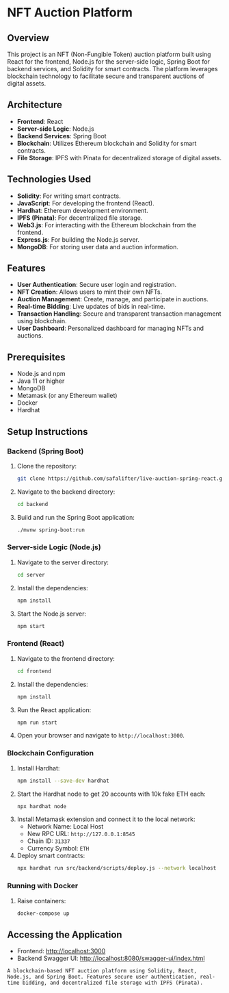 
# NFT Auction Platform

## Overview
This project is an NFT (Non-Fungible Token) auction platform built using React for the frontend, Node.js for the server-side logic, Spring Boot for backend services, and Solidity for smart contracts. The platform leverages blockchain technology to facilitate secure and transparent auctions of digital assets.

## Architecture
- **Frontend**: React
- **Server-side Logic**: Node.js
- **Backend Services**: Spring Boot
- **Blockchain**: Utilizes Ethereum blockchain and Solidity for smart contracts.
- **File Storage**: IPFS with Pinata for decentralized storage of digital assets.

## Technologies Used
- **Solidity**: For writing smart contracts.
- **JavaScript**: For developing the frontend (React).
- **Hardhat**: Ethereum development environment.
- **IPFS (Pinata)**: For decentralized file storage.
- **Web3.js**: For interacting with the Ethereum blockchain from the frontend.
- **Express.js**: For building the Node.js server.
- **MongoDB**: For storing user data and auction information.

## Features
- **User Authentication**: Secure user login and registration.
- **NFT Creation**: Allows users to mint their own NFTs.
- **Auction Management**: Create, manage, and participate in auctions.
- **Real-time Bidding**: Live updates of bids in real-time.
- **Transaction Handling**: Secure and transparent transaction management using blockchain.
- **User Dashboard**: Personalized dashboard for managing NFTs and auctions.

## Prerequisites
- Node.js and npm
- Java 11 or higher
- MongoDB
- Metamask (or any Ethereum wallet)
- Docker
- Hardhat

## Setup Instructions

### Backend (Spring Boot)
1. Clone the repository:
   ```sh
   git clone https://github.com/safalifter/live-auction-spring-react.git
   ```
2. Navigate to the backend directory:
   ```sh
   cd backend
   ```
3. Build and run the Spring Boot application:
   ```sh
   ./mvnw spring-boot:run
   ```

### Server-side Logic (Node.js)
1. Navigate to the server directory:
   ```sh
   cd server
   ```
2. Install the dependencies:
   ```sh
   npm install
   ```
3. Start the Node.js server:
   ```sh
   npm start
   ```

### Frontend (React)
1. Navigate to the frontend directory:
   ```sh
   cd frontend
   ```
2. Install the dependencies:
   ```sh
   npm install
   ```
3. Run the React application:
   ```sh
   npm run start
   ```
4. Open your browser and navigate to `http://localhost:3000`.

### Blockchain Configuration
1. Install Hardhat:
   ```sh
   npm install --save-dev hardhat
   ```
2. Start the Hardhat node to get 20 accounts with 10k fake ETH each:
   ```sh
   npx hardhat node
   ```
3. Install Metamask extension and connect it to the local network:
   - Network Name: Local Host
   - New RPC URL: `http://127.0.0.1:8545`
   - Chain ID: `31337`
   - Currency Symbol: `ETH`
4. Deploy smart contracts:
   ```sh
   npx hardhat run src/backend/scripts/deploy.js --network localhost
   ```

### Running with Docker
1. Raise containers:
   ```sh
   docker-compose up
   ```

## Accessing the Application
- Frontend: [http://localhost:3000](http://localhost:3000)
- Backend Swagger UI: [http://localhost:8080/swagger-ui/index.html](http://localhost:8080/swagger-ui/index.html)

```
A blockchain-based NFT auction platform using Solidity, React, Node.js, and Spring Boot. Features secure user authentication, real-time bidding, and decentralized file storage with IPFS (Pinata).
```
